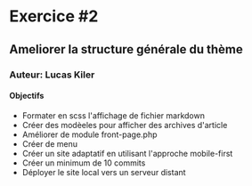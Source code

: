 # Exercice #2
## Ameliorer la structure générale du thème
### Auteur: Lucas Kiler
#### Objectifs
- Formater en scss l'affichage de fichier markdown
- Créer des modèeles pour afficher des archives d'article
- Améliorer de module front-page.php
- Créer de menu
- Créer un site adaptatif en utilisant l'approche mobile-first
- Créer un minimum de 10 commits
- Déployer le site local vers un serveur distant